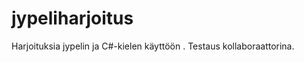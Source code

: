 ﻿jypeliharjoitus
===============

Harjoituksia jypelin ja C#-kielen käyttöön
. Testaus kollaboraattorina.
